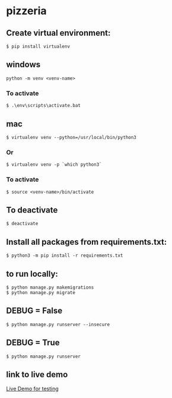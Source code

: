 # pizzeria

## Create virtual environment:

`$ pip install virtualenv`
## windows
`python -m venv <venv-name>`
### To activate
`$ .\env\scripts\activate.bat`

## mac
`$ virtualenv venv --python=/usr/local/bin/python3`<br />

### Or <br />

``$ virtualenv venv -p `which python3` `` <br />
### To activate
`$ source <venv-name>/bin/activate`

## To deactivate
`$ deactivate`

## Install all packages from requirements.txt: <br />

`$ python3 -m pip install -r requirements.txt`  <br />

## to run locally:<br />
`$ python manage.py makemigrations`<br />
`$ python manage.py migrate`<br />

## DEBUG = False
`$ python manage.py runserver --insecure` <br />

## DEBUG = True
`$ python manage.py runserver` <br />




## link to live demo<br />
[Live Demo for testing](http://robertbender.pythonanywhere.com/)<br />
